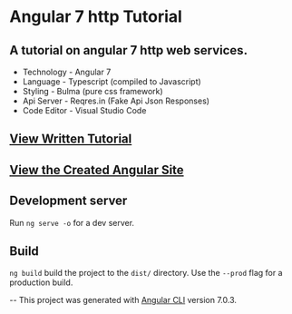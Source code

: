 # Angular 7 http Tutorial

## A tutorial on angular 7 http web services.

- Technology 	- Angular 7
- Language	- Typescript (compiled to Javascript)
- Styling		- Bulma (pure css framework)
- Api Server	- Reqres.in (Fake Api Json Responses)
- Code Editor	- Visual Studio Code

## [View Written Tutorial](https://monsterbrain.github.io/angularhttptutorial/tutorial/)

## [View the Created Angular Site](https://monsterbrain.github.io/angularhttptutorial/)

## Development server
Run `ng serve -o` for a dev server. 

## Build
`ng build` build the project to the `dist/` directory. Use the `--prod` flag for a production build.

--
This project was generated with [Angular CLI](https://github.com/angular/angular-cli) version 7.0.3.
